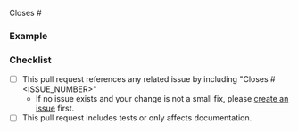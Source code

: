 <!-- 
Thanks for opening a pull request to prefect-docker 🎉!

We've got a few requests to help us review contributions:

- Make sure that your title neatly summarizes the proposed changes.
- Provide a short overview of the change and the value it adds.
- Share an example to help us understand the change in user experience.
- Run `pre-commit install && pre-commit run --all` for linting.

Happy engineering!
-->

<!-- Include an overview here -->

<!-- Link to issue -->
Closes #

### Example
<!-- 
Share an example of the change in action.

A code blurb is best. Changes to features should include an example that is executable by a new user.
-->

### Checklist
<!-- These boxes may be checked after opening the pull request. -->

- [ ] This pull request references any related issue by including "Closes #<ISSUE_NUMBER>"
	- If no issue exists and your change is not a small fix, please [create an issue](https://github.com/PrefectHQ/prefect-docker/issues/new/choose) first.
- [ ] This pull request includes tests or only affects documentation.
